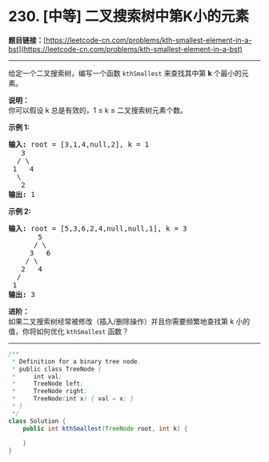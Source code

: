 # 230. [中等] 二叉搜索树中第K小的元素

**题目链接：**[https://leetcode-cn.com/problems/kth-smallest-element-in-a-bst](https://leetcode-cn.com/problems/kth-smallest-element-in-a-bst)

---

<div class="content__1Y2H">
 <div class="notranslate">
  <p>给定一个二叉搜索树，编写一个函数&nbsp;<code>kthSmallest</code>&nbsp;来查找其中第&nbsp;<strong>k&nbsp;</strong>个最小的元素。</p> 
  <p><strong>说明：</strong><br> 你可以假设 k 总是有效的，1 ≤ k ≤ 二叉搜索树元素个数。</p> 
  <p><strong>示例 1:</strong></p> 
  <pre class="language-text"><strong>输入:</strong> root = [3,1,4,null,2], k = 1
   3
  / \
 1   4
  \
&nbsp;  2
<strong>输出:</strong> 1</pre> 
  <p><strong>示例 2:</strong></p> 
  <pre class="language-text"><strong>输入:</strong> root = [5,3,6,2,4,null,null,1], k = 3
       5
      / \
     3   6
    / \
   2   4
  /
 1
<strong>输出:</strong> 3</pre> 
  <p><strong>进阶：</strong><br> 如果二叉搜索树经常被修改（插入/删除操作）并且你需要频繁地查找第 k 小的值，你将如何优化&nbsp;<code>kthSmallest</code>&nbsp;函数？</p> 
 </div>
</div>

---

```java
/**
 * Definition for a binary tree node.
 * public class TreeNode {
 *     int val;
 *     TreeNode left;
 *     TreeNode right;
 *     TreeNode(int x) { val = x; }
 * }
 */
class Solution {
    public int kthSmallest(TreeNode root, int k) {
        
    }
}
```